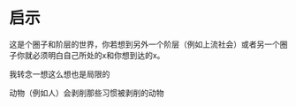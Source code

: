 # 启示

这是个圈子和阶层的世界，你若想到另外一个阶层（例如上流社会）或者另一个圈子你就必须明白自己所处的x和你想到达的x。

我转念一想这么想也是局限的

  

动物（例如人）会剥削那些习惯被剥削的动物